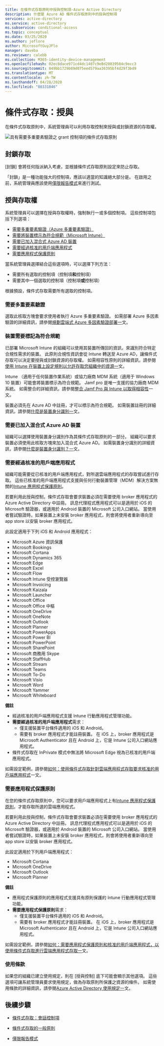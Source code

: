 ```yaml
---
title: 在條件式存取原則中授與控制項-Azure Active Directory
description: 什麼是 Azure AD 條件式存取原則中的授與控制項
services: active-directory
ms.service: active-directory
ms.subservice: conditional-access
ms.topic: conceptual
ms.date: 03/25/2020
ms.author: joflore
author: MicrosoftGuyJFlo
manager: daveba
ms.reviewer: calebb
ms.collection: M365-identity-device-management
ms.openlocfilehash: 02ec8dace971cd4dc1407c9e8d20839504c9ecc3
ms.sourcegitcommit: 849bb1729b89d075eed579aa36395bf4d29f3bd9
ms.translationtype: MT
ms.contentlocale: zh-TW
ms.lasthandoff: 04/28/2020
ms.locfileid: "80331846"
---
```

# <a name="conditional-access-grant"></a>條件式存取：授與

在條件式存取原則中，系統管理員可以利用存取控制來授與或封鎖資源的存取權。

![具有需要多重要素驗證之 grant 控制項的條件式存取原則](./media/concept-conditional-access-grant/conditional-access-grant.png)

## <a name="block-access"></a>封鎖存取

[封鎖] 會將任何指派納入考慮，並根據條件式存取原則設定來防止存取。

「封鎖」是一種功能強大的控制項，應該以適當的知識絕大部分是。 在啟用之前，系統管理員應該使用[僅限報告模式](concept-conditional-access-report-only.md)來進行測試。

## <a name="grant-access"></a>授與存取權

系統管理員可以選擇在授與存取權時，強制執行一或多個控制項。 這些控制項包括下列選項： 

- [需要多重要素驗證（Azure 多重要素驗證）](../authentication/concept-mfa-howitworks.md)
- [需要將裝置標示為符合規範（Microsoft Intune）](/intune/protect/device-compliance-get-started)
- [需要已加入混合式 Azure AD 裝置](../devices/concept-azure-ad-join-hybrid.md)
- [需要經過核准的用戶端應用程式](app-based-conditional-access.md)
- [需要應用程式保護原則](app-protection-based-conditional-access.md)

當系統管理員選擇結合這些選項時，可以選擇下列方法：

- 需要所有選取的控制項（控制項**和**控制項）
- 需要其中一個選取的控制項（控制項**或**控制項）

根據預設，條件式存取需要所有選取的控制項。

### <a name="require-multi-factor-authentication"></a>需要多重要素驗證

選取此核取方塊會要求使用者執行 Azure 多重要素驗證。 如需部署 Azure 多因素驗證的詳細資訊，請參閱[規劃雲端式 Azure 多因素驗證部署一](../authentication/howto-mfa-getstarted.md)文。

### <a name="require-device-to-be-marked-as-compliant"></a>裝置需要標記為符合規範

已部署 Microsoft Intune 的組織可以使用其裝置所傳回的資訊，來識別符合特定合規性需求的裝置。 此原則合規性資訊會從 Intune 轉送至 Azure AD，讓條件式存取可以決定要授與或封鎖資源的存取權。 如需相容性原則的詳細資訊，請參閱[使用 Intune 在裝置上設定規則以允許存取您組織中的資源一](/intune/protect/device-compliance-get-started)文。

Intune （適用于任何裝置作業系統）或協力廠商 MDM 系統（適用于 Windows 10 裝置）可能會將裝置標示為符合規範。 Jamf pro 是唯一支援的協力廠商 MDM 系統。 如需整合的詳細資訊，請參閱[整合 Jamf Pro 與 Intune 以取得相容性](/intune/protect/conditional-access-integrate-jamf)一文。

裝置必須先在 Azure AD 中註冊，才可以標示為符合規範。 如需裝置註冊的詳細資訊，請參閱[什麼是裝置身分識別一](../devices/overview.md)文。

### <a name="require-hybrid-azure-ad-joined-device"></a>需要已加入混合式 Azure AD 裝置

組織可以選擇使用裝置身分識別作為其條件式存取原則的一部分。 組織可以要求裝置必須使用此核取方塊來加入混合式 Azure AD。 如需裝置身分識別的詳細資訊，請參閱[什麼是裝置身分識別？一](../devices/overview.md)文。

### <a name="require-approved-client-app"></a>需要經過核准的用戶端應用程式

組織可能需要從已核准的用戶端應用程式，對所選雲端應用程式的存取嘗試進行存取。 這些已核准的用戶端應用程式支援與任何行動裝置管理（MDM）解決方案無關的[Intune 應用程式保護原則](/intune/app-protection-policy)。

若要利用此授與控制，條件式存取會要求裝置必須在需要使用 broker 應用程式的 Azure Active Directory 中註冊。 訊息代理程式應用程式可以是適用於 iOS 的 Microsoft 驗證器，或適用於 Android 裝置的 Microsoft 公司入口網站。 當使用者嘗試驗證時，如果裝置上未安裝 broker 應用程式，則會將使用者重新導向至 app store 以安裝 broker 應用程式。

此設定適用于下列 iOS 和 Android 應用程式：

- Microsoft Azure 資訊保護
- Microsoft Bookings
- Microsoft Cortana
- Microsoft Dynamics 365
- Microsoft Edge
- Microsoft Excel
- Microsoft Flow
- Microsoft Intune 受控瀏覽器
- Microsoft Invoicing
- Microsoft Kaizala
- Microsoft Launcher
- Microsoft Office
- Microsoft Office 中樞
- Microsoft OneDrive
- Microsoft OneNote
- Microsoft Outlook
- Microsoft Planner
- Microsoft PowerApps
- Microsoft Power BI
- Microsoft PowerPoint
- Microsoft SharePoint
- Microsoft 商務用 Skype
- Microsoft StaffHub
- Microsoft Stream
- Microsoft Teams
- Microsoft To-Do
- Microsoft Visio
- Microsoft Word
- Microsoft Yammer
- Microsoft Whiteboard

**備註**

- 經過核准的用戶端應用程式支援 Intune 行動應用程式管理功能。
- **需要經過核准的用戶端應用程式**需求：
   - 僅支援裝置平台條件適用的 iOS 和 Android。
   - 需要有 broker 應用程式才能註冊裝置。 在 iOS 上，broker 應用程式是 Microsoft Authenticator 且在 Android 上，它是 Intune 公司入口網站應用程式。
- 條件式存取在 InPrivate 模式中無法將 Microsoft Edge 視為已核准的用戶端應用程式。

如需設定範例，請參閱[如何：使用條件式存取針對雲端應用程式存取要求核准的用戶端應用程式](app-based-conditional-access.md)一文。

### <a name="require-app-protection-policy"></a>需要應用程式保護原則

在您的條件式存取原則中，您可以要求用戶端應用程式上有[Intune 應用程式保護原則](/intune/app-protection-policy)，才能存取所選的雲端應用程式。 

若要利用此授與控制，條件式存取會要求裝置必須在需要使用 broker 應用程式的 Azure Active Directory 中註冊。 訊息代理程式應用程式可以是適用於 iOS 的 Microsoft 驗證器，或適用於 Android 裝置的 Microsoft 公司入口網站。 當使用者嘗試驗證時，如果裝置上未安裝 broker 應用程式，則會將使用者重新導向至 app store 以安裝 broker 應用程式。

此設定適用於下列用戶端應用程式：

- Microsoft Cortana
- Microsoft OneDrive
- Microsoft Outlook
- Microsoft Planner

**備註**

- 應用程式保護原則的應用程式支援具有原則保護的 Intune 行動應用程式管理功能。
- **需要應用程式保護原則**需求：
    - 僅支援裝置平台條件適用的 iOS 和 Android。
    - 需要有 broker 應用程式才能註冊裝置。 在 iOS 上，broker 應用程式是 Microsoft Authenticator 且在 Android 上，它是 Intune 公司入口網站應用程式。

如需設定範例，請參閱[如何：需要應用程式保護原則和核准的用戶端應用程式，以使用條件式存取進行雲端應用程式存取一](app-protection-based-conditional-access.md)文。

### <a name="terms-of-use"></a>使用條款

如果您的組織已建立使用規定，則在 [授與控制] 底下可能會顯示其他選項。 這些選項可讓系統管理員要求使用規定，做為存取原則所保護之資源的條件。 如需使用條款的詳細資訊，請參閱[Azure Active Directory 使用規定一](terms-of-use.md)文。

## <a name="next-steps"></a>後續步驟

- [條件式存取：會話控制項](concept-conditional-access-session.md)

- [條件式存取的一般原則](concept-conditional-access-policy-common.md)

- [僅限報告模式](concept-conditional-access-report-only.md)
